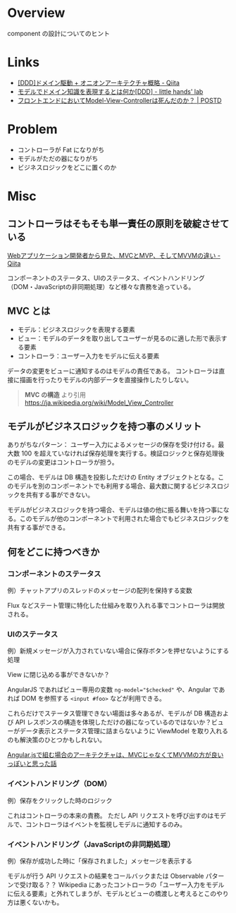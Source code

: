 # Overview

component の設計についてのヒント

# Links

- [\[DDD\]ドメイン駆動 \+ オニオンアーキテクチャ概略 \- Qiita](https://qiita.com/little_hand_s/items/2040fba15d90b93fc124)
- [モデルでドメイン知識を表現するとは何か\[DDD\] \- little hands' lab](https://little-hands.hatenablog.com/entry/2017/10/04/201201)
- [フロントエンドにおいてModel\-View\-Controllerは死んだのか？ \| POSTD](https://postd.cc/is-mvc-dead-for-the-frontend/)

# Problem

- コントローラが Fat になりがち
- モデルがただの器になりがち
- ビジネスロジックをどこに置くのか

# Misc

## コントローラはそもそも単一責任の原則を破綻させている

[Webアプリケーション開発者から見た、MVCとMVP、そしてMVVMの違い \- Qiita](https://qiita.com/shinkuFencer/items/f2651073fb71416b6cd7)

コンポーネントのステータス、UIのステータス、イベントハンドリング（DOM・JavaScriptの非同期処理）など様々な責務を追っている。

## MVC とは

- モデル：ビジネスロジックを表現する要素
- ビュー：モデルのデータを取り出してユーザーが見るのに適した形で表示する要素
- コントローラ：ユーザー入力をモデルに伝える要素

データの変更をビューに通知するのはモデルの責任である。
コントローラは直接に描画を行ったりモデルの内部データを直接操作したりしない。

> **MVC の構造** より引用
> https://ja.wikipedia.org/wiki/Model_View_Controller

## モデルがビジネスロジックを持つ事のメリット

ありがちなパターン：
ユーザー入力によるメッセージの保存を受け付ける。最大数 100 を超えていなければ保存処理を実行する。検証ロジックと保存処理後のモデルの変更はコントローラが担う。

この場合、モデルは DB 構造を投影しただけの Entity オブジェクトとなる。このモデルを別のコンポーネントでも利用する場合、最大数に関するビジネスロジックを共有する事ができない。

モデルがビジネスロジックを持つ場合、モデルは値の他に振る舞いを持つ事になる。このモデルが他のコンポーネントで利用された場合でもビジネスロジックを共有する事ができる。

## 何をどこに持つべきか

### コンポーネントのステータス

例）チャットアプリのスレッドのメッセージの配列を保持する変数

Flux などステート管理に特化した仕組みを取り入れる事でコントローラは開放される。

### UIのステータス

例）新規メッセージが入力されていない場合に保存ボタンを押せないようにする処理

View に閉じ込める事ができないか？

AngularJS であればビュー専用の変数 `ng-model="$checked"` や、Angular であれば DOM を参照する `<input #foo>` などが利用できる。

これらだけでステータス管理できない場面は多々あるが、モデルが DB 構造および API レスポンスの構造を体現しただけの器になっているのではないか？ビューがデータ表示とステータス管理に詰まらないように ViewModel を取り入れるのも解決策のひとつかもしれない。

[Angular\.jsで組む場合のアーキテクチャは、MVCじゃなくてMVVMの方が良いっぽいと思った話](https://blog.anatoo.jp/entry/20140110/1389296912)

### イベントハンドリング（DOM）

例）保存をクリックした時のロジック

これはコントローラの本来の責務。
ただし API リクエストを呼び出すのはモデルで、コントローラはイベントを監視しモデルに通知するのみ。

### イベントハンドリング（JavaScriptの非同期処理）

例）保存が成功した時に「保存されました」メッセージを表示する

モデルが行う API リクエストの結果をコールバックまたは Observable パターンで受け取る？？
Wikipedia にあったコントローラの「ユーザー入力をモデルに伝える要素」と外れてしまうが、モデルとビューの橋渡しと考えるとこのやり方は悪くないかも。
